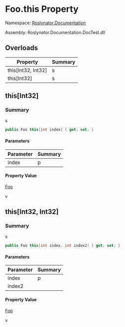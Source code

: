 # Foo\.this Property

Namespace: [Roslynator.Documentation](../../README.md)

Assembly: Roslynator\.Documentation\.DocTest\.dll

## Overloads

| Property | Summary |
| -------- | ------- |
| this\[Int32, Int32\] | s |
| this\[Int32\] | s |

## this\[Int32\]

### Summary

s

```csharp
public Foo this[int index] { get; set; }
```

#### Parameters

| Parameter | Summary |
| --------- | ------- |
| index | p |

#### Property Value

[Foo](../README.md)

v


## this\[Int32, Int32\]

### Summary

s

```csharp
public Foo this[int index, int index2] { get; set; }
```

#### Parameters

| Parameter | Summary |
| --------- | ------- |
| index | p |
| index2 | |

#### Property Value

[Foo](../README.md)

v


